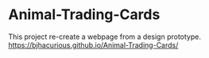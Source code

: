 # Animal-Trading-Cards
This project re-create a webpage from a design prototype.
https://bjhacurious.github.io/Animal-Trading-Cards/
